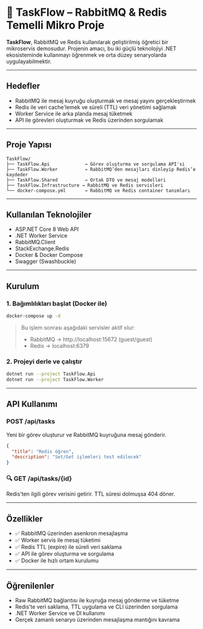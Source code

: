# 🧩 TaskFlow – RabbitMQ & Redis Temelli Mikro Proje

**TaskFlow**, RabbitMQ ve Redis kullanılarak geliştirilmiş öğretici bir mikroservis demosudur. Projenin amacı, bu iki güçlü teknolojiyi .NET ekosisteminde kullanmayı öğrenmek ve orta düzey senaryolarda uygulayabilmektir.

---

##  Hedefler

-  RabbitMQ ile mesaj kuyruğu oluşturmak ve mesaj yayını gerçekleştirmek
-  Redis ile veri cache'lemek ve süreli (TTL) veri yönetimi sağlamak
-  Worker Service ile arka planda mesaj tüketmek
-  API ile görevleri oluşturmak ve Redis üzerinden sorgulamak

---

##  Proje Yapısı

```
TaskFlow/
├── TaskFlow.Api             → Görev oluşturma ve sorgulama API'si
├── TaskFlow.Worker          → RabbitMQ’den mesajları dinleyip Redis’e kaydeder
├── TaskFlow.Shared          → Ortak DTO ve mesaj modelleri
├── TaskFlow.Infrastructure → RabbitMQ ve Redis servisleri
└── docker-compose.yml       → RabbitMQ ve Redis container tanımları
```

---

##  Kullanılan Teknolojiler

- ASP.NET Core 8 Web API
- .NET Worker Service
- RabbitMQ.Client
- StackExchange.Redis
- Docker & Docker Compose
- Swagger (Swashbuckle)

---

##  Kurulum

### 1. Bağımlılıkları başlat (Docker ile)
```bash
docker-compose up -d
```

> Bu işlem sonrası aşağıdaki servisler aktif olur:
> - RabbitMQ → http://localhost:15672 (guest/guest)
> - Redis → localhost:6379

### 2. Projeyi derle ve çalıştır
```bash
dotnet run --project TaskFlow.Api
dotnet run --project TaskFlow.Worker
```

---

##  API Kullanımı

### POST /api/tasks
Yeni bir görev oluşturur ve RabbitMQ kuyruğuna mesaj gönderir.

```json
{
  "title": "Redis öğren",
  "description": "Set/Get işlemleri test edilecek"
}
```

### 🔍 GET /api/tasks/{id}
Redis'ten ilgili görev verisini getirir. TTL süresi dolmuşsa 404 döner.

---

##  Özellikler

- ✅ RabbitMQ üzerinden asenkron mesajlaşma
- ✅ Worker servis ile mesaj tüketimi
- ✅ Redis TTL (expire) ile süreli veri saklama
- ✅ API ile görev oluşturma ve sorgulama
- ✅ Docker ile hızlı ortam kurulumu

---

##  Öğrenilenler

- Raw RabbitMQ bağlantısı ile kuyruğa mesaj gönderme ve tüketme
- Redis’te veri saklama, TTL uygulama ve CLI üzerinden sorgulama
- .NET Worker Service ve DI kullanımı
- Gerçek zamanlı senaryo üzerinden mesajlaşma mantığını kavrama
